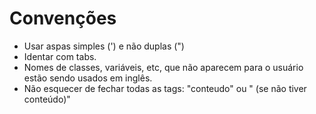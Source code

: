 # Convenções
* Usar aspas simples (') e não duplas (")
* Identar com tabs.
* Nomes de classes, variáveis, etc, que não aparecem para o usuário estão sendo usados em inglês.
* Não esquecer de fechar todas as tags: 
	"<tag atributo='...'>conteudo</tag>"
	ou
	"<tag atributo='...'/> (se não tiver conteúdo)"
